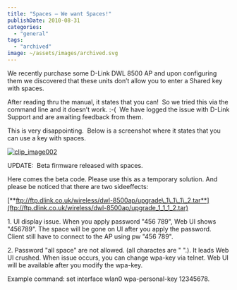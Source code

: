 ```yaml
---
title: "Spaces – We want Spaces!"
publishDate: 2010-08-31
categories: 
  - "general"
tags:
  - "archived"
image: ~/assets/images/archived.svg
---
```


We recently purchase some D-Link DWL 8500 AP and upon configuring them we discovered that these units don’t allow you to enter a Shared key with spaces.

After reading thru the manual, it states that you can!  So we tried this via the command line and it doesn’t work. :-(  We have logged the issue with D-Link Support and are awaiting feedback from them.

This is very disappointing.  Below is a screenshot where it states that you can use a key with spaces.

[![clip_image002](https://ramberlinggeek.co.uk/wp-content/uploads/2010/08/clip_image002_thumb.jpg "clip_image002")](https://ramberlinggeek.co.uk/wp-content/uploads/2010/08/clip_image002.jpg)

UPDATE:  Beta firmware released with spaces.

Here comes the beta code. Please use this as a temporary solution. And please be noticed that there are two sideeffects:

[**ftp://ftp.dlink.co.uk/wireless/dwl-8500ap/upgrade\_1\_1\_1\_2.tar**](ftp://ftp.dlink.co.uk/wireless/dwl-8500ap/upgrade_1_1_1_2.tar)

1\. UI display issue. When you apply password "456 789", Web UI shows "456789". The space will be gone on UI after you apply the password. Client still have to connect to the AP using pw "456 789".

2. Password "all space" are not allowed. (all charactes are " ".). It leads Web UI crushed. When issue occurs, you can change wpa-key via telnet. Web UI will be available after you modify the wpa-key.

Example command: set interface wlan0 wpa-personal-key 12345678.

